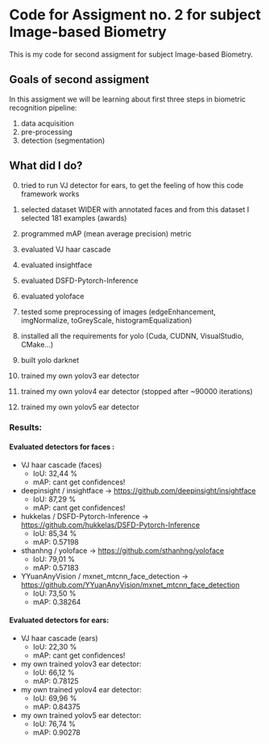 # Code for Assigment no. 2 for subject Image-based Biometry

This is my code for second assigment for subject Image-based Biometry.

## Goals of second assigment
In this assigment we will be learning about first three steps in biometric recognition pipeline:
1. data acquisition
2. pre-processing
3. detection (segmentation)

## What did I do?

0. tried to run VJ detector for ears, to get the feeling of how this code framework works
1. selected dataset WIDER with annotated faces and from this dataset I selected 181 examples (awards)
2. programmed mAP (mean average precision) metric

3. evaluated VJ haar cascade
3. evaluated insightface
4. evaluated DSFD-Pytorch-Inference
5. evaluated yoloface

6. tested some preprocessing of images (edgeEnhancement, imgNormalize, toGreyScale, histogramEqualization)

7. installed all the requirements for yolo (Cuda, CUDNN, VisualStudio, CMake...)
8. built yolo darknet
9. trained my own yolov3 ear detector
10. trained my own yolov4 ear detector (stopped after ~90000 iterations)
11. trained my own yolov5 ear detector

### Results:
#### Evaluated detectors for faces :
- VJ haar cascade (faces)
  - IoU: 32,44 %
  - mAP: cant get confidences!
- deepinsight / insightface -> https://github.com/deepinsight/insightface
  - IoU: 87,29 %
  - mAP: cant get confidences!
- hukkelas / DSFD-Pytorch-Inference -> https://github.com/hukkelas/DSFD-Pytorch-Inference
  - IoU: 85,34 %
  - mAP: 0.57198
- sthanhng / yoloface -> https://github.com/sthanhng/yoloface
  - IoU: 79,01 %
  - mAP: 0.57183
- YYuanAnyVision / mxnet_mtcnn_face_detection -> https://github.com/YYuanAnyVision/mxnet_mtcnn_face_detection
  - IoU: 73,50 %
  - mAP: 0.38264

#### Evaluated detectors for ears:
- VJ haar cascade (ears)
  - IoU: 22,30 %
  - mAP: cant get confidences!
- my own trained yolov3 ear detector:
  - IoU: 66,12 %
  - mAP: 0.78125
- my own trained yolov4 ear detector:
  - IoU: 69,96 %
  - mAP: 0.84375
- my own trained yolov5 ear detector:
  - IoU: 76,74 %
  - mAP: 0.90278